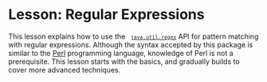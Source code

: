 
# Lesson: Regular Expressions

This lesson explains how to use the <code>
[`java.util.regex`](https://docs.oracle.com/javase/8/docs/api/java/util/regex/package-summary.html)</code> API for pattern matching with regular expressions. Although the syntax accepted by this package is similar to the 
[Perl](http://www.perl.com) programming language, knowledge of Perl is not a prerequisite. This lesson starts with the basics, and gradually builds to cover more advanced techniques.

